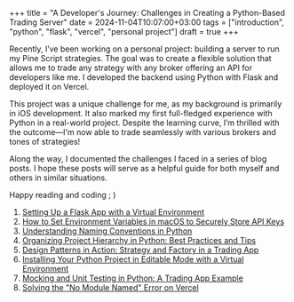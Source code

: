 +++
title = "A Developer's Journey: Challenges in Creating a Python-Based Trading Server"
date = 2024-11-04T10:07:00+03:00
tags = ["introduction", "python", "flask", "vercel", "personal project"]
draft = true
+++

Recently, I’ve been working on a personal project: building a server to run my Pine Script strategies. The goal was to create a flexible solution that allows me to trade any strategy with any broker offering an API for developers like me. I developed the backend using Python with Flask and deployed it on Vercel.

This project was a unique challenge for me, as my background is primarily in iOS development. It also marked my first full-fledged experience with Python in a real-world project. Despite the learning curve, I’m thrilled with the outcome—I'm now able to trade seamlessly with various brokers and tones of strategies!

Along the way, I documented the challenges I faced in a series of blog posts. I hope these posts will serve as a helpful guide for both myself and others in similar situations.

Happy reading and coding ; )

1. [Setting Up a Flask App with a Virtual Environment](/posts/02-setting-up-a-flask-app)
2. [How to Set Environment Variables in macOS to Securely Store API Keys](/posts/03-setting-environment-variables)
3. [Understanding Naming Conventions in Python](/posts/04-naming-conventions-in-python)
4. [Organizing Project Hierarchy in Python: Best Practices and Tips](/posts/05-project-hierarchy-in-python.md)
5. [Design Patterns in Action: Strategy and Factory in a Trading App](/posts/06-strategy-factory-design-patterns.md)
6. [Installing Your Python Project in Editable Mode with a Virtual Environment](/posts/07-editable-mode-python-project.md)
7. [Mocking and Unit Testing in Python: A Trading App Example](/posts/08-mocking-and-unit-testing.md)
8. [Solving the "No Module Named" Error on Vercel](/posts/09-no-module-named-error-on-vercel.md)